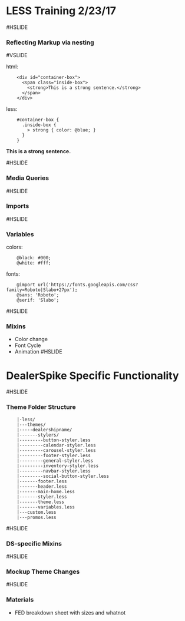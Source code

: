 # LESS Training 2/23/17

#HSLIDE

### Reflecting Markup via nesting

#VSLIDE

html:

        <div id="container-box">
          <span class="inside-box">
            <strong>This is a strong sentence.</strong>
          </span>
        </div>
less:

        #container-box {
          .inside-box {
            > strong { color: @blue; }
          }
        }

<div class="example-box">
  <div id="container-box">
    <span class="inside-box">
      <strong>This is a strong sentence.</strong>
    </span>
  </div>
</div>

#HSLIDE

### Media Queries

#HSLIDE

### Imports

#HSLIDE

### Variables
colors:

        @black: #000;
        @white: #fff;
fonts:

        @import url('https://fonts.googleapis.com/css?family=Roboto|Slabo+27px');
        @sans: 'Roboto';
        @serif: 'Slabo';
#HSLIDE
### Mixins
  * Color change
  * Font Cycle
  * Animation
#HSLIDE

# DealerSpike Specific Functionality

#HSLIDE

### Theme Folder Structure
        |-less/
        |---themes/
        |-----dealershipname/
        |-------stylers/
        |---------button-styler.less
        |---------calendar-styler.less
        |---------carousel-styler.less
        |---------footer-styler.less
        |---------general-styler.less
        |---------inventory-styler.less
        |---------navbar-styler.less
        |---------social-button-styler.less
        |-------footer.less
        |-------header.less
        |-------main-home.less
        |-------styler.less
        |-------theme.less
        |-------variables.less
        |---custom.less
        |---promos.less

#HSLIDE

### DS-specific Mixins

#HSLIDE

### Mockup Theme Changes

#HSLIDE

### Materials
- FED breakdown sheet with sizes and whatnot
